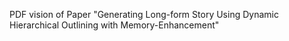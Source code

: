 PDF vision of Paper "Generating Long-form Story Using Dynamic Hierarchical Outlining with Memory-Enhancement"
